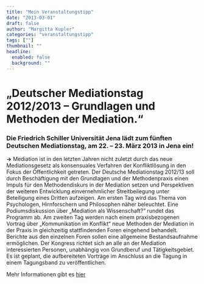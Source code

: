 ```yaml
---
title: "Mein Veranstaltungstipp"
date: "2013-03-01"
draft: false
author: "Margitta Kupler"
categories: "veranstaltungstipp"
tags: [""]
thumbnail: ""
headline:
  enabled: false
  background: ""
---
```


# „Deutscher Mediationstag 2012/2013 – Grundlagen und Methoden der Mediation.“  

### Die Friedrich Schiller Universität Jena lädt zum fünften Deutschen Mediationstag, am 22. – 23. März 2013 in Jena ein!

<!--more-->

**→** Mediation ist in den letzten Jahren nicht zuletzt durch das neue
Mediationsgesetz als konsensuales Verfahren der Konfliktlösung in den Fokus
der Öffentlichkeit getreten. Der Deutsche Mediationstag 2012/13 soll durch
Beschäftigung mit den Grundlagen und der Methodenpraxis einen Impuls für den
Methodendiskurs in der Mediation setzen und Perspektiven der weiteren
Entwicklung einvernehmlicher Streitbeilegung unter Beteiligung eines Dritten
aufzeigen. Am ersten Tag wird das Thema von Psychologen, Hirnforschern und
Philosophen näher beleuchtet. Eine Podiumsdiskussion über „Mediation als
Wissenschaft?“ rundet das Programm ab. Am zweiten Tag werden nach einem
praxisbezogenen Vortrag über „Kommunikation im Konflikt“ neue Methoden der
Mediation in der Praxis in gleichzeitig stattfindenden Foren eingehend
behandelt. Berichte aus den einzelnen Foren sollen eine allgemeine
Bestandsaufnahme ermöglichen. Der Kongress richtet sich an alle an der
Mediation interessierten Personen, unabhängig von Grundberuf und
Tätigkeitsgebiet. Es ist geplant, die aufbereiteten Vorträge im Anschluss an
die Tagung in einem Tagungsband zu veröffentlichen.

Mehr Informationen gibt es [hier](http://rewi.uni-jena.de/rewimedia/Downloads/Mediationstagung/FSU_AB6341212_Medifalt.pdf
"Deutscher Mediationstag")





